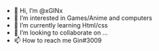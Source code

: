 - 👋 Hi, I’m @xGINx
- 👀 I’m interested in Games/Anime and computers
- 🌱 I’m currently learning Html/css
- 💞️ I’m looking to collaborate on ...
- 📫 How to reach me Gin#3009

